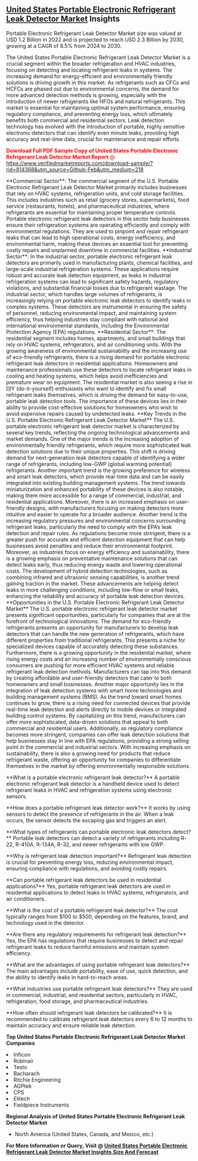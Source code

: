 <h2><a href="https://www.verifiedmarketreports.com/download-sample/?rid=814368&amp;utm_source=Github-Feb&amp;utm_medium=218" target="_blank">United States Portable Electronic Refrigerant Leak Detector Market</a> Insights</h2><p>Portable Electronic Refrigerant Leak Detector Market size was valued at USD 1.2 Billion in 2022 and is projected to reach USD 2.3 Billion by 2030, growing at a CAGR of 8.5% from 2024 to 2030.</p><p><p>The United States Portable Electronic Refrigerant Leak Detector Market is a crucial segment within the broader refrigeration and HVAC industries, focusing on detecting and locating refrigerant leaks in systems. The increasing demand for energy-efficient and environmentally friendly solutions is driving growth in this market. As refrigerants such as CFCs and HCFCs are phased out due to environmental concerns, the demand for more advanced detection methods is growing, especially with the introduction of newer refrigerants like HFOs and natural refrigerants. This market is essential for maintaining optimal system performance, ensuring regulatory compliance, and preventing energy loss, which ultimately benefits both commercial and residential sectors. Leak detection technology has evolved with the introduction of portable, highly sensitive electronic detectors that can identify even minute leaks, providing high accuracy and real-time data, crucial for maintenance and repair efforts. <p><span class=""><span style="color: #ff0000;"><strong>Download Full PDF Sample Copy of United States Portable Electronic Refrigerant Leak Detector Market Report</strong> @ </span><a href="https://www.verifiedmarketreports.com/download-sample/?rid=814368&amp;utm_source=Github-Feb&amp;utm_medium=218" target="_blank">https://www.verifiedmarketreports.com/download-sample/?rid=814368&amp;utm_source=Github-Feb&amp;utm_medium=218</a></span></p></p> <p>**Commercial Sector**: The commercial segment of the U.S. Portable Electronic Refrigerant Leak Detector Market primarily includes businesses that rely on HVAC systems, refrigeration units, and cold storage facilities. This includes industries such as retail (grocery stores, supermarkets), food service (restaurants, hotels), and pharmaceutical industries, where refrigerants are essential for maintaining proper temperature controls. Portable electronic refrigerant leak detectors in this sector help businesses ensure their refrigeration systems are operating efficiently and comply with environmental regulations. They are used to pinpoint and repair refrigerant leaks that can lead to high operational costs, energy inefficiency, and environmental harm, making these devices an essential tool for preventing costly repairs and unplanned downtime in commercial facilities. **Industrial Sector**: In the industrial sector, portable electronic refrigerant leak detectors are primarily used in manufacturing plants, chemical facilities, and large-scale industrial refrigeration systems. These applications require robust and accurate leak detection equipment, as leaks in industrial refrigeration systems can lead to significant safety hazards, regulatory violations, and substantial financial losses due to refrigerant wastage. The industrial sector, which handles large volumes of refrigerants, is increasingly relying on portable electronic leak detectors to identify leaks in complex systems. These detectors are instrumental in ensuring the safety of personnel, reducing environmental impact, and maintaining system efficiency, thus helping industries stay compliant with national and international environmental standards, including the Environmental Protection Agency (EPA) regulations. **Residential Sector**: The residential segment includes homes, apartments, and small buildings that rely on HVAC systems, refrigerators, and air conditioning units. With the growing awareness of environmental sustainability and the increasing use of eco-friendly refrigerants, there is a rising demand for portable electronic refrigerant leak detectors in residential applications. Homeowners and maintenance professionals use these detectors to locate refrigerant leaks in cooling and heating systems, which helps avoid inefficiencies and premature wear on equipment. The residential market is also seeing a rise in DIY (do-it-yourself) enthusiasts who want to identify and fix small refrigerant leaks themselves, which is driving the demand for easy-to-use, portable leak detection tools. The importance of these devices lies in their ability to provide cost-effective solutions for homeowners who wish to avoid expensive repairs caused by undetected leaks. **Key Trends in the U.S. Portable Electronic Refrigerant Leak Detector Market** The U.S. portable electronic refrigerant leak detector market is characterized by several key trends, reflecting the ongoing technological advancements and market demands. One of the major trends is the increasing adoption of environmentally friendly refrigerants, which require more sophisticated leak detection solutions due to their unique properties. This shift is driving demand for next-generation leak detectors capable of identifying a wider range of refrigerants, including low-GWP (global warming potential) refrigerants. Another important trend is the growing preference for wireless and smart leak detectors, which provide real-time data and can be easily integrated into existing building management systems. The trend towards miniaturization and enhanced portability of these devices is also notable, making them more accessible for a range of commercial, industrial, and residential applications. Moreover, there is an increased emphasis on user-friendly designs, with manufacturers focusing on making detectors more intuitive and easier to operate for a broader audience. Another trend is the increasing regulatory pressures and environmental concerns surrounding refrigerant leaks, particularly the need to comply with the EPA’s leak detection and repair rules. As regulations become more stringent, there is a greater push for accurate and efficient detection equipment that can help businesses avoid penalties and reduce their environmental footprint. Moreover, as industries focus on energy efficiency and sustainability, there is a growing emphasis on preventative maintenance solutions that can detect leaks early, thus reducing energy waste and lowering operational costs. The development of hybrid detection technologies, such as combining infrared and ultrasonic sensing capabilities, is another trend gaining traction in the market. These advancements are helping detect leaks in more challenging conditions, including low-flow or small leaks, enhancing the reliability and accuracy of portable leak detection devices. **Opportunities in the U.S. Portable Electronic Refrigerant Leak Detector Market** The U.S. portable electronic refrigerant leak detector market presents significant opportunities, particularly for companies that are at the forefront of technological innovations. The demand for eco-friendly refrigerants presents an opportunity for manufacturers to develop leak detectors that can handle the new generation of refrigerants, which have different properties from traditional refrigerants. This presents a niche for specialized devices capable of accurately detecting these substances. Furthermore, there is a growing opportunity in the residential market, where rising energy costs and an increasing number of environmentally conscious consumers are pushing for more efficient HVAC systems and reliable refrigerant leak detection methods. Manufacturers can tap into this demand by creating affordable and user-friendly detectors that cater to both homeowners and small businesses. Another major opportunity lies in the integration of leak detection systems with smart home technologies and building management systems (BMS). As the trend toward smart homes continues to grow, there is a rising need for connected devices that provide real-time leak detection and alerts directly to mobile devices or integrated building control systems. By capitalizing on this trend, manufacturers can offer more sophisticated, data-driven solutions that appeal to both commercial and residential users. Additionally, as regulatory compliance becomes more stringent, companies can offer leak detection solutions that help businesses stay in line with EPA regulations, providing a strong selling point in the commercial and industrial sectors. With increasing emphasis on sustainability, there is also a growing need for products that reduce refrigerant waste, offering an opportunity for companies to differentiate themselves in the market by offering environmentally responsible solutions. <p>**What is a portable electronic refrigerant leak detector?** A portable electronic refrigerant leak detector is a handheld device used to detect refrigerant leaks in HVAC and refrigeration systems using electronic sensors. <p>**How does a portable refrigerant leak detector work?** It works by using sensors to detect the presence of refrigerants in the air. When a leak occurs, the sensor detects the escaping gas and triggers an alert. <p>**What types of refrigerants can portable electronic leak detectors detect?** Portable leak detectors can detect a variety of refrigerants including R-22, R-410A, R-134A, R-32, and newer refrigerants with low GWP. <p>**Why is refrigerant leak detection important?** Refrigerant leak detection is crucial for preventing energy loss, reducing environmental impact, ensuring compliance with regulations, and avoiding costly repairs. <p>**Can portable refrigerant leak detectors be used in residential applications?** Yes, portable refrigerant leak detectors are used in residential applications to detect leaks in HVAC systems, refrigerators, and air conditioners. <p>**What is the cost of a portable refrigerant leak detector?** The cost typically ranges from $100 to $500, depending on the features, brand, and technology used in the detector. <p>**Are there any regulatory requirements for refrigerant leak detection?** Yes, the EPA has regulations that require businesses to detect and repair refrigerant leaks to reduce harmful emissions and maintain system efficiency. <p>**What are the advantages of using portable refrigerant leak detectors?** The main advantages include portability, ease of use, quick detection, and the ability to identify leaks in hard-to-reach areas. <p>**What industries use portable refrigerant leak detectors?** They are used in commercial, industrial, and residential sectors, particularly in HVAC, refrigeration, food storage, and pharmaceutical industries. <p>**How often should refrigerant leak detectors be calibrated?** It is recommended to calibrate refrigerant leak detectors every 6 to 12 months to maintain accuracy and ensure reliable leak detection. </p><p><strong>Top United States Portable Electronic Refrigerant Leak Detector Market Companies</strong></p><div data-test-id=""><p><li>Inficon</li><li> Robinair</li><li> Testo</li><li> Bacharach</li><li> Ritchie Engineering</li><li> AGPtek</li><li> CPS</li><li> Elitech</li><li> Fieldpiece Instruments</li></p><div><strong>Regional Analysis of&nbsp;United States Portable Electronic Refrigerant Leak Detector Market</strong></div><ul><li dir="ltr"><p dir="ltr">North America&nbsp;(United States, Canada, and Mexico, etc.)</p></li></ul><p><strong>For More Information or Query, Visit @&nbsp;</strong><strong><a href="https://www.verifiedmarketreports.com/product/portable-electronic-refrigerant-leak-detector-market/?utm_source=Github-Feb&amp;utm_medium=218" target="_blank">United States Portable Electronic Refrigerant Leak Detector Market Insights Size And Forecast</a></strong></p></div>
